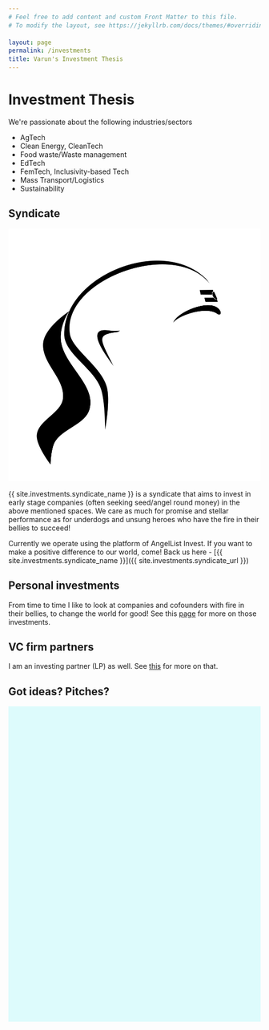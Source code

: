 ```yaml
---
# Feel free to add content and custom Front Matter to this file.
# To modify the layout, see https://jekyllrb.com/docs/themes/#overriding-theme-defaults

layout: page
permalink: /investments
title: Varun's Investment Thesis
---
```


# Investment Thesis
We're passionate about the following industries/sectors
- AgTech
- Clean Energy, CleanTech
- Food waste/Waste management
- EdTech
- FemTech, Inclusivity-based Tech
- Mass Transport/Logistics
- Sustainability

## Syndicate

![Chaanakya](docs/images/chanakya.svg)

{{ site.investments.syndicate_name }} is a syndicate that aims to invest in early stage companies (often seeking seed/angel round money) in the above mentioned spaces. We care as much for promise and stellar performance as for underdogs and unsung heroes who have the fire in their bellies to succeed!

Currently we operate using the platform of AngelList Invest. If you want to make a positive difference to our world, come! Back us here - [{{ site.investments.syndicate_name }}]({{ site.investments.syndicate_url }})

## Personal investments

From time to time I like to look at companies and cofounders with fire in their bellies, to change the world for good! See this [page](/investments.md) for more on those investments.

## VC firm partners

I am an investing partner (LP) as well. See [this](/investment-partners.md) for more on that.


## Got ideas? Pitches?
<!-- Sprintful inline widget begin -->
<div class="sprintful-inline-widget" data-url="https://on.sprintful.com/vt" style="min-width:320px;height:630px;background-color:#DDFBFC;"></div>
<script type="text/javascript" src="https://app.sprintful.com/widget/v1.js"></script>
<!-- Sprintful inline widget end -->